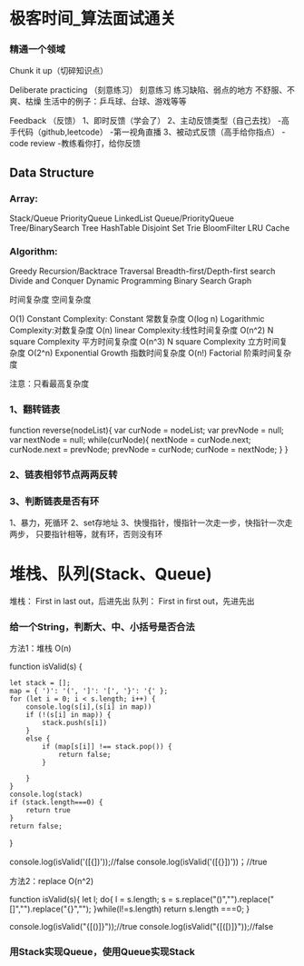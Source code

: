 # 极客时间_算法面试通关



### 精通一个领域

Chunk it up（切碎知识点）

Deliberate practicing （刻意练习）
刻意练习
练习缺陷、弱点的地方
不舒服、不爽、枯燥
生活中的例子：乒乓球、台球、游戏等等



Feedback （反馈）
1、即时反馈（学会了）
2、主动反馈类型（自己去找）
-高手代码（github,leetcode）
-第一视角直播
3、被动式反馈（高手给你指点）
-code review
-教练看你打，给你反馈





## Data Structure


### Array:
Stack/Queue
PriorityQueue
LinkedList
Queue/PriorityQueue
Tree/BinarySearch Tree
HashTable
Disjoint Set
Trie
BloomFilter
LRU Cache

### Algorithm:
Greedy
Recursion/Backtrace
Traversal
Breadth-first/Depth-first search
Divide and Conquer
Dynamic Programming
Binary Search
Graph



时间复杂度
空间复杂度

O(1) Constant Complexity: Constant 常数复杂度
O(log n) Logarithmic Complexity:对数复杂度
O(n) linear Complexity:线性时间复杂度
O(n^2) N square Complexity 平方时间复杂度
O(n^3) N square Complexity 立方时间复杂度
O(2^n) Exponential Growth 指数时间复杂度
O(n!) Factorial 阶乘时间复杂度

注意：只看最高复杂度




### 1、翻转链表

function reverse(nodeList){
    var curNode = nodeList;
    var prevNode = null;
    var nextNode = null;
    while(curNode){
        nextNode = curNode.next;
        curNode.next = prevNode;
        prevNode = curNode; 
        curNode = nextNode;
    }
}


### 2、链表相邻节点两两反转



### 3、判断链表是否有环
1、暴力，死循环
2、set存地址
3、快慢指针，慢指针一次走一步，快指针一次走两步，
   只要指针相等，就有环，否则没有环

 

# 堆栈、队列(Stack、Queue)

堆栈： First in last out，后进先出
队列： First in first out，先进先出


### 给一个String，判断大、中、小括号是否合法

方法1：堆栈
O(n)

function isValid(s) {
   
    let stack = [];
    map = { ')': '(', ']': '[', '}': '{' };
    for (let i = 0; i < s.length; i++) {
        console.log(s[i],(s[i] in map))
        if (!(s[i] in map)) {
            stack.push(s[i])
        }
        else {
            if (map[s[i]] !== stack.pop()) {
                return false;
            }

        }
    }
    console.log(stack)
    if (stack.length===0) {
        return true
    }
    return false;
}

console.log(isValid('([{])'));//false
console.log(isValid('([{}])'))；//true



方法2：replace
O(n^2)

function isValid(s){
    let l;
    do{
         l = s.length;
         s = s.replace("()","").replace("[]","").replace("{}","");
    }while(l!=s.length)
    return s.length ===0;
}

console.log(isValid("{[()]}"));//true
console.log(isValid("{[([)]}"));//false


### 用Stack实现Queue，使用Queue实现Stack

